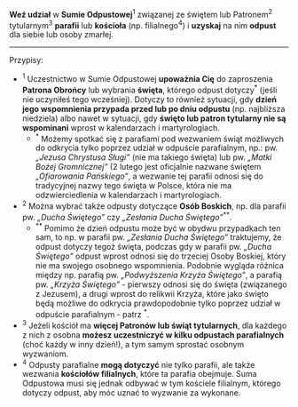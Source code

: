 **Weź udział** w **Sumie Odpustowej**<sup>1</sup> związanej ze świętem lub Patronem<sup>2</sup> tytularnym<sup>3</sup> **parafii** lub **kościoła** (np. filialnego<sup>4</sup>) i **uzyskaj** na nim **odpust** dla siebie lub osoby zmarłej.

---
Przypisy:

- <sup>1</sup> Uczestnictwo w Sumie Odpustowej **upoważnia Cię** do zaproszenia **Patrona Obrońcy** lub wybrania **święta**, którego odpust dotyczy<sup>\*</sup> (jeśli nie uczyniłeś tego wcześniej). Dotyczy to również sytuacji, gdy **dzień jego wspomnienia przypada przed lub po dniu odpustu** (np. najbliższa niedziela) albo nawet w sytuacji, gdy **święto lub patron tytularny nie są wspominani** wprost w kalendarzach i martyrologiach.
  - <sup>\*</sup> Możemy spotkać się z parafiami pod wezwaniem świąt możliwych do odkrycia tylko poprzez udział w odpuście parafialnym, np.: pw. _„Jezusa Chrystusa Sługi”_ (nie ma takiego święta) lub pw. _„Matki Bożej Gromnicznej”_ (2 lutego jest oficjalnie nazwane świętem _„Ofiarowania Pańskiego”_, a wezwanie tej parafii odnosi się do tradycyjnej nazwy tego święta w Polsce, która nie ma odzwierciedlenia w kalendarzach i martyrologiach.
- <sup>2</sup> Można wybrać także odpusty dotyczące **Osób Boskich**, np. dla parafii pw. _„Ducha Świętego”_ czy _„Zesłania Ducha Świętego”_<sup>\*\*</sup>.
  - <sup>\*\*</sup> Pomimo że dzień odpustu może być w obydwu przypadkach ten sam, to np. w parafii pw. _„Zesłania Ducha Świętego”_ traktujemy, że odpust dotyczy tegoż święta, podczas gdy w parafii pw. _„Ducha Świętego”_ odpust wprost odnosi się do trzeciej Osoby Boskiej, który nie ma swojego osobnego wspomnienia. Podobnie wygląda różnica między np. parafią pw. _„Podwyższenia Krzyża Świętego”_, a parafią pw. _„Krzyża Świętego”_ - pierwszy odnosi się do święta (związanego z Jezusem), a drugi wprost do relikwii Krzyża, które jako święto będą możliwe do odkrycia prawdopodobnie tylko poprzez udział w odpuście parafialnym - patrz <sup>\*</sup>.
- <sup>3</sup> Jeżeli kościół ma **więcej Patronów lub świąt tytularnych**, dla każdego z nich z osobna **możesz uczestniczyć w kilku odpustach parafialnych** (choć każdy w inny dzień!), a tym samym sprostać osobnym wyzwaniom.
- <sup>4</sup> Odpusty parafialne **mogą dotyczyć** nie tylko parafii, ale także wezwania **kościołów filialnych**, które ta parafia obejmuje. Suma Odpustowa musi się jednak odbywać w tym kościele filialnym, którego dotyczy odpust, aby móc uznać to wyzwanie za wykonane.
